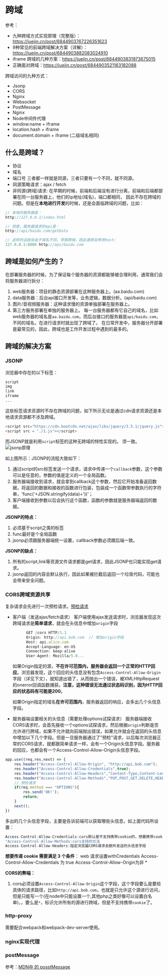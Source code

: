 # 跨域

参考：
* 九种跨域方式实现原理（完整版）：https://juejin.cn/post/6844903767226351623
* 9种常见的前端跨域解决方案（详解）：https://juejin.cn/post/6844903882083024910
* iframe 跨域的几种方案：https://juejin.cn/post/6844903831973675015
* 正确面对跨域：https://juejin.cn/post/6844903521163182088

跨域访问的九种方式：
* Jsonp
* CORS
* Nginx
* Websocket
* PostMessage
* Nginx
* Node中间件代理
* window.name + iframe
* location.hash + iframe
* document.domain + iframe (二级域名相同)


## 什么是跨域？
- 协议
- 域名
- 端口号
三者都一样就是同源，三者只要有一个不同，就不同源。
- 同源策略请求：ajax / fetch
- 非同源(跨域)请求:
在早期的时候，前端和后端没有进行分离，前端和后端都部署在同一台服务器上，他们的ip地址(域名)，端口都相同，
因此不存在跨域的问题。但是在**本地进行开发**的时候，还是会面临跨域的问题，比如：

```js
// 本地的服务器是：
http://127.0.0.1/index.html
```

```js
// 但是，服务器请求的api是：
http://api/baidu.com/getData
```

```js
// 这样的话就会由于域名不同，导致跨域，因此通常会修改host:
127.0.0.1:8080 http://api/baidu.com
```

## 跨域是如何产生的？

在部署服务器的时候，为了保证每个服务器的资源都能够被合理利用，通常我们会将服务器进行拆分：
1. web服务器：项目的静态资源部署在这种服务器上。(aa.baidu.com)
2. data服务器：后台api接口开发等，业务逻辑，数据分析。(api/baidu.com)
3. 图片/音视频服务器：这种请求慢的资源单独部署在服务器上。
4. 第三方服务部署在单独的服务器上。
每一台服务器都有它自己的域名，比如web服务器的域名是`aa.baidu.com`，而后台接口的服务器是`api/baidu.com`，不同的域名，在进行请求时就出现了跨域了。
在日常开发中，服务器分开部署是最常见的，因此，跨域也是工作开发过程中遇到的最多的。

## 跨域的解决方案


### JSONP
浏览器中存在的以下标签：
```html
script
img
link
iframe
...
```
这些标签请求资源时不存在跨域的问题，如下所示无论是通过cdn请求资源还是本地请求资源都不涉及跨域。
```js
<script src="https://cdn.bootcdn.net/ajax/libs/jquery/3.5.1/jquery.js"></script>
<script src = "./1.js"></script>
```
而JSONP就是利用`script`标签的这种无跨域的特性实现的。
须一致。
![jsonp原理](https://ftp.bmp.ovh/imgs/2021/03/183348b65c44d9e6.png)

如上图所示：JSONP的流程大致如下：
1. 通过script的src标签发送一个请求，请求中传递一个`callback`参数，这个参数可以是任意的，参数的值是定义的一个全局函数。
2. 服务器端接收到请求，就会拿到callback这个参数，然后它开始准备返回数据，将返回的数据和接收的函数进行包装，包装成一个函数带参数执行的字符串，'func('+JSON.stringify(data)+'))'；
3. 客户端接收到参数以后会执行这个函数，函数的参数就是服务器端返回的数据。

**JSONP的特点：**
1. 必须基于script之类的标签
2. func最好是个全局函数
3. jsonp必须跟服务器端统一设置，callback参数必须跟后端一致。

**JSONP的缺点：**
1. 所有的script,link等资源文件请求都是get请求，因此JSONP也只能实现get请求。
2. jsonp返回的内容会默认执行，因此如果被拦截后返回一个垃圾代码，可能也会带来安全问题。


### CORS跨域资源共享

复杂请求会先进行一次预检请求。[预检请求](https://zhuanlan.zhihu.com/p/46405073)

- 客户端（发送ajax/fetch请求）
  客户端使用ajax发送请求时，浏览器发现这次跨域请求是**简单请求**，就会在头信息中增加`origin`字段
  ```js
        GET /cors HTTP/1.1
        Origin: http://api.bob.com  // 增加origin字段
        Host: api.alice.com
        Accept-Language: en-US
        Connection: keep-alive
        User-Agent: Mozilla/5.0...
  ```
  如果Origin指定的源，**不在许可范围内，服务器会返回一个正常的HTTP回应**。浏览器发现，这个回应的头信息没有包含`Access-Control-Allow-Origin`字段（详见下文），就知道出错了，从而抛出一个错误，被XMLHttpRequest的onerror回调函数捕获。**注意，这种错误无法通过状态码识别，因为HTTP回应的状态码有可能是200**。

  如果Origin指定的域名**在许可范围内**，服务器返回的响应，会多出几个头信息字段。

- 服务器端设置相关的头信息（需要处理options试探请求）
服务器端接收CORS请求时，会首先接收一个options试探请求，然后根据`origin`判断是否允许进行跨域，如果不允许就向前端抛出错误，如果允许就会在返回的头信息中增加以下几个字段。但是一旦服务器通过了"预检"请求，以后每次浏览器正常的CORS请求，就都跟简单请求一样，会有一个Origin头信息字段。服务器的回应，也都会有一个Access-Control-Allow-Origin头信息字段。

```js
app.use((req,res,next) => {
    res.header("Access-Control-Allow-Origin", "http://api.bob.com");
    res.header("Access-Control-Allow-Credentials",true);
    res.header("Access-Control-Allow-Headers","Content-Type,Content-Length,Authorization,Accept,X-Requested-With");
    res.header("Access-Control-Allow-Methods","PUT,POST,GET,DELETE,HEAD,OPTIONS"),
    // 预检请求
    if(req.method === "OPTIONS"){
        res.send('OK!');
        return;
    }
    next();
})
```
多出的几个头信息字段，主要是告诉前端可以获取哪些头信息，如上面代码所设置：
```js
Access-Control-Allow-Credentials:cors默认是不支持携带cookie的，想要携带cookie需要前后端都开启
"Access-Control-Allow-Methods:cors支持的方法
Access-Control-Allow-Headers:指定浏览器CORS请求会额外发送的头信息字段
```

**想要传递 cookie 需要满足 3 个条件**：
web 请求设置withCredentials
Access-Control-Allow-Credentials 为 true
Access-Control-Allow-Origin为非 *


**CORS的弊端：**
1. cors必须设置`Access-Control-Allow-Origin`这个字段，这个字段要么是要给具体的请求路径，比如`http://api.bob.com`，也就是只允许这个源进行访问，但是只能写一个(在node中只能设置一个,其他php之类好像可以设置白名单)，，要么是`*`，标识允许所有的源进行跨域，但是不支持携带`cookie`了。


### http-proxy
需要配合webpack和webpack-dev-server使用。

### nginx实现代理

### postMessage
参考：[MDN中 的 posstMessage](https://developer.mozilla.org/zh-CN/docs/Web/API/Window/postMessage)
